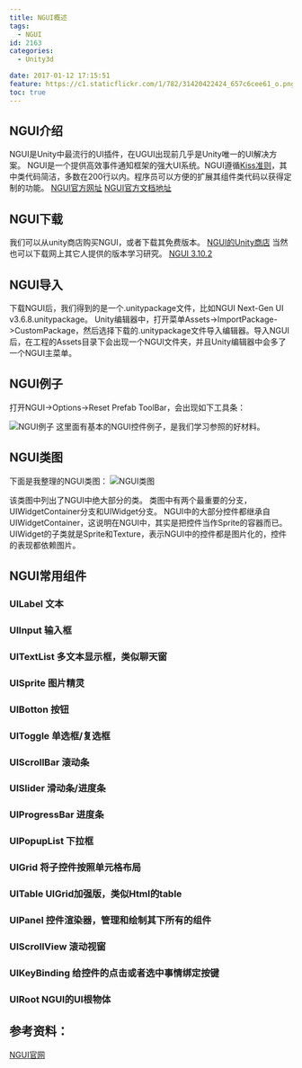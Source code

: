 ```yaml
---
title: NGUI概述
tags:
  - NGUI
id: 2163
categories:
  - Unity3d

date: 2017-01-12 17:15:51
feature: https://c1.staticflickr.com/1/782/31420422424_657c6cee61_o.png
toc: true
---
```


## NGUI介绍

NGUI是Unity中最流行的UI插件，在UGUI出现前几乎是Unity唯一的UI解决方案。
NGUI是一个提供高效事件通知框架的强大UI系统。NGUI遵循[Kiss准则](https://en.wikipedia.org/wiki/KISS_principle)，其中类代码简洁，多数在200行以内。程序员可以方便的扩展其组件类代码以获得定制的功能。
[NGUI官方网址](http://www.tasharen.com/?page_id=140)
[NGUI官方文档地址](http://www.tasharen.com/forum/index.php?board=12.0)

## NGUI下载

我们可以从unity商店购买NGUI，或者下载其免费版本。
[NGUI的Unity商店](https://www.assetstore.unity3d.com/cn/#!/content/2413)
当然也可以下载网上其它人提供的版本学习研究。
[NGUI 3.10.2](http://www.ceeger.com/forum/read.php?tid=20718fid=16)

## NGUI导入

下载NGUI后，我们得到的是一个.unitypackage文件，比如NGUI Next-Gen UI v3.6.8.unitypackage。
Unity编辑器中，打开菜单Assets->ImportPackage->CustomPackage，然后选择下载的.unitypackage文件导入编辑器。导入NGUI后，在工程的Assets目录下会出现一个NGUI文件夹，并且Unity编辑器中会多了一个NGUI主菜单。

## NGUI例子

打开NGUI->Options->Reset Prefab ToolBar，会出现如下工具条：

![NGUI例子](https://c1.staticflickr.com/1/782/31420422424_657c6cee61_o.png)
这里面有基本的NGUI控件例子，是我们学习参照的好材料。

## NGUI类图

下面是我整理的NGUI类图：
![NGUI类图](https://c1.staticflickr.com/1/363/32223724406_7e07b90f4b_o.png)

该类图中列出了NGUI中绝大部分的类。
类图中有两个最重要的分支，UIWidgetContainer分支和UIWidget分支。
NGUI中的大部分控件都继承自UIWidgetContainer，这说明在NGUI中，其实是把控件当作Sprite的容器而已。UIWidget的子类就是Sprite和Texture，表示NGUI中的控件都是图片化的，控件的表现都依赖图片。

## NGUI常用组件

### UILabel 文本

### UIInput 输入框

### UITextList 多文本显示框，类似聊天窗

### UISprite 图片精灵

### UIBotton 按钮

### UIToggle 单选框/复选框

### UIScrollBar 滚动条

### UISlider 滑动条/进度条

### UIProgressBar 进度条

### UIPopupList 下拉框

### UIGrid 将子控件按照单元格布局

### UITable UIGrid加强版，类似Html的table

### UIPanel 控件渲染器，管理和绘制其下所有的组件

### UIScrollView 滚动视窗

### UIKeyBinding 给控件的点击或者选中事情绑定按键

### UIRoot NGUI的UI根物体

## 参考资料：

[NGUI官网](http://www.tasharen.com/forum/index.php?topic=6754)